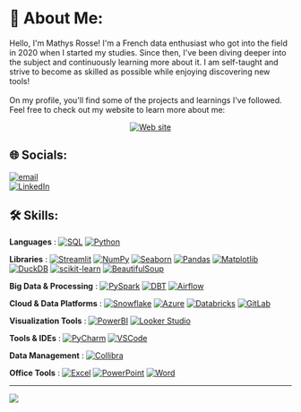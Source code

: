 # 💫 About Me:
Hello, I'm Mathys Rosse! I'm a French data enthusiast who got into the field in 2020 when I started my studies. Since then, I've been diving deeper into the subject and continuously learning more about it. I am self-taught and strive to become as skilled as possible while enjoying discovering new tools!<br><br>On my profile, you'll find some of the projects and learnings I've followed. Feel free to check out my website to learn more about me: 

<p align="center">
  <a href="https://zymasss.github.io/rosse-mathys.github.io/">
    <img src="https://img.shields.io/badge/Website-%F0%9F%92%BB-4c8b31" alt="Web site" />
  </a>
</p>

## 🌐 Socials:
[![email](https://img.shields.io/badge/Email-D14836?logo=gmail&logoColor=white)](mailto:mathysrosse.pro@gmail.com)  
[![LinkedIn](https://img.shields.io/badge/LinkedIn-%230077B5?logo=linkedin&logoColor=white)](https://www.linkedin.com/in/mathys-rosse-6a843925b/)


## 🛠️ Skills:

<p align="left"><b>Languages</b> : 
  <a href="https://www.sql.org/"><img src="https://img.shields.io/badge/SQL-4479A1?logo=postgresql&logoColor=white" alt="SQL" /></a>
  <a href="https://www.python.org/"><img src="https://img.shields.io/badge/Python-3776AB?logo=python&logoColor=white" alt="Python" /></a>
</p>

<p align="left"><b>Libraries</b> : 
  <a href="https://streamlit.io/"><img src="https://img.shields.io/badge/Streamlit-FF4B4B?logo=streamlit&logoColor=white" alt="Streamlit" /></a>
  <a href="https://numpy.org/"><img src="https://img.shields.io/badge/NumPy-013243?logo=numpy&logoColor=white" alt="NumPy" /></a>
  <a href="https://seaborn.pydata.org/"><img src="https://img.shields.io/badge/Seaborn-3498DB?logo=seaborn&logoColor=white" alt="Seaborn" /></a>
  <a href="https://pandas.pydata.org/"><img src="https://img.shields.io/badge/Pandas-150458?logo=pandas&logoColor=white" alt="Pandas" /></a>
  <a href="https://matplotlib.org/"><img src="https://img.shields.io/badge/Matplotlib-003B57?logo=matplotlib&logoColor=white" alt="Matplotlib" /></a>
  <a href="https://duckdb.org/"><img src="https://img.shields.io/badge/DuckDB-0C4A56?logo=duckdb&logoColor=white" alt="DuckDB" /></a>
  <a href="https://scikit-learn.org/"><img src="https://img.shields.io/badge/scikit--learn-F7931E?logo=scikit-learn&logoColor=white" alt="scikit-learn" /></a>
  <a href="https://www.crummy.com/software/BeautifulSoup/"><img src="https://img.shields.io/badge/BeautifulSoup-9B84BD?logo=beautifulsoup&logoColor=white" alt="BeautifulSoup" /></a>
</p>

<p align="left"><b>Big Data & Processing</b> : 
  <a href="https://spark.apache.org/"><img src="https://img.shields.io/badge/PySpark-EF5738?logo=apache-spark&logoColor=white" alt="PySpark" /></a>
  <a href="https://www.getdbt.com/"><img src="https://img.shields.io/badge/DBT-2D3748?logo=dbt&logoColor=white" alt="DBT" /></a>
  <a href="https://airflow.apache.org/"><img src="https://img.shields.io/badge/Airflow-0174B7?logo=apache-airflow&logoColor=white" alt="Airflow" /></a>
</p>

<p align="left"><b>Cloud & Data Platforms</b> : 
  <a href="https://www.snowflake.com/"><img src="https://img.shields.io/badge/Snowflake-00A1E4?logo=snowflake&logoColor=white" alt="Snowflake" /></a>
  <a href="https://azure.microsoft.com/en-us/"><img src="https://img.shields.io/badge/Azure-0078D4?logo=microsoft-azure&logoColor=white" alt="Azure" /></a>
  <a href="https://databricks.com/"><img src="https://img.shields.io/badge/Databricks-FF5800?logo=databricks&logoColor=white" alt="Databricks" /></a>
  <a href="https://gitlab.com/"><img src="https://img.shields.io/badge/GitLab-FCA121?logo=gitlab&logoColor=white" alt="GitLab" /></a>
</p>

<p align="left"><b>Visualization Tools</b> : 
  <a href="https://powerbi.microsoft.com/"><img src="https://img.shields.io/badge/PowerBI-F2C811?logo=powerbi&logoColor=white" alt="PowerBI" /></a>
  <a href="https://lookerstudio.google.com/"><img src="https://img.shields.io/badge/Looker_Studio-4285F4?logo=google&logoColor=white" alt="Looker Studio" /></a>
</p>

<p align="left"><b>Tools & IDEs</b> : 
  <a href="https://www.jetbrains.com/pycharm/"><img src="https://img.shields.io/badge/PyCharm-000000?logo=pycharm&logoColor=white" alt="PyCharm" /></a>
  <a href="https://code.visualstudio.com/"><img src="https://img.shields.io/badge/VSCode-007ACC?logo=visual-studio-code&logoColor=white" alt="VSCode" /></a>
</p>

<p align="left"><b>Data Management</b> : 
  <a href="https://www.collibra.com/"><img src="https://img.shields.io/badge/Collibra-32A3C9?logo=collibra&logoColor=white" alt="Collibra" /></a>
</p>

<p align="left"><b>Office Tools</b> : 
  <a href="https://www.microsoft.com/en-us/microsoft-365/excel"><img src="https://img.shields.io/badge/Excel-217346?logo=microsoft-excel&logoColor=white" alt="Excel" /></a>
  <a href="https://www.microsoft.com/en-us/microsoft-365/powerpoint"><img src="https://img.shields.io/badge/PowerPoint-B7472A?logo=microsoft-powerpoint&logoColor=white" alt="PowerPoint" /></a>
  <a href="https://www.microsoft.com/en-us/microsoft-365/word"><img src="https://img.shields.io/badge/Word-2B5797?logo=microsoft-word&logoColor=white" alt="Word" /></a>
</p>






---

[![](https://visitcount.itsvg.in/api?id=zymasss&icon=0&color=0)](https://visitcount.itsvg.in)
